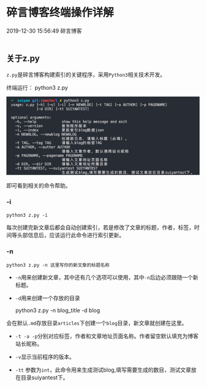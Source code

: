 <div class="blog-article">
<h1 class="title">碎言博客终端操作详解</h1>
<span class="author"></span>
<span class="time">2019-12-30 15:56:49</span>
<span class="tag">碎言博客</span>
</div>
</br>

## 关于z.py

`z.py`是碎言博客构建索引的关键程序，采用`Python3`相关技术开发。

终端运行：
    python3 z.py

![](assets/images/blog/Snip20191230_4.png)

即可看到相关的命令帮助。

### -i

    python3 z.py -i

每次创建完新文章后都会自动创建索引，若是修改了文章的标题，作者，标签，时间等头部信息后，应该运行此命令进行索引更新。


### -n

    python3 z.py -n 这里写你的新文章的标题名称

* `-n`用来创建新文章，其中还有几个选项可以使用，其中`-n`后边必须跟随一个新标题。
* `-d`用来创建一个存放的目录

    python3 z.py -n blog_title -d blog

会在默认`.md`存放目录`articles`下创建一个`blog`目录，新文章就创建在这里。

* `-t -a -p`分别对应标签，作者和文章地址页面名称。作者留空默认填充为博客站长昵称。

* `-v`显示当前程序的版本。

* `-tt` 参数为`int`，此命令用来生成测试blog,填写需要生成的数目，测试文章放在目录suiyantest下。

